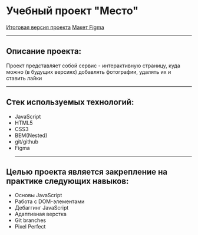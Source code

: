 # Учебный проект "Место"

[Итоговая версия проекта]()
[Макет Figma](https://www.figma.com/file/2cn9N9jSkmxD84oJik7xL7/JavaScript.-Sprint-4?node-id=28212%3A326)

---

## Описание проекта:

Проект представляет собой сервис - интерактивную страницу, куда можно (в будущих версиях) добавлять фотографии, удалять их и ставить лайки

---

## Стек используемых технологий:

- JavaScript
- HTML5
- CSS3
- BEM(Nested)
- git/github
- Figma
  ***

## Целью проекта является закрепление на практике следующих навыков:

- Основы JavaScript
- Работа с DOM-элементами
- Дебаггинг JavaScript
- Адаптивная верстка
- Git branches
- Pixel Perfect